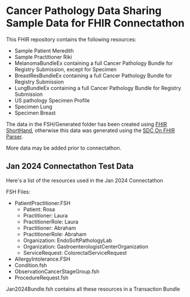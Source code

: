 # Cancer Pathology Data Sharing Sample Data for FHIR Connectathon

This FHIR repository contains the following resources:

* Sample Patient Meredith
* Sample Practitioner Riki
* MelanomaBundleEx containing a full Cancer Pathology Bundle for Registry Submission, except for Specimen
* BreastResBundleEx containing a full Cancer Pathology Bundle for Registry Submission
* LungBundleEx containing a full Cancer Pathology Bundle for Registry Submission
* US pathology Specimen Profile
* Specimen Lung
* Specimen Breast

The data in the FSH/Generated folder has been created using [FHIR ShortHand](https://hl7.org/fhir/uv/shorthand/), otherwise this data was generated using the [SDC On FHIR Parser](https://github.com/IHE-SDC-WG/IHE-SDC-FHIR-Parser).

More data may be added prior to connectathon.

## Jan 2024 Connectathon Test Data

Here's a list of the resources used in the Jan 2024 Connectathon

FSH Files: 

* PatientPractitioner.FSH
  * Patient: Rosa
  * Practitioner: Laura
  * PractitionerRole: Laura
  * Practitioner: Abraham
  * PractitionerRole: Abraham
  * Organization: EndoSoftPathologyLab
  * Organization: GastroenterologistCenterOrganization
  * ServiceRequest: ColorectalServiceRequest
* AllergyIntolerance.FSH
* Condition.fsh
* ObservationCancerStageGroup.fsh
* ProcedureRequest.fsh

Jan2024Bundle.fsh contains all these resources in a Transaction Bundle